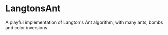 # LangtonsAnt
A playful implementation of Langton's Ant algorithm, with many ants, bombs and color inversions
